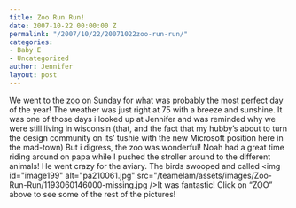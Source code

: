 ```yaml
---
title: Zoo Run Run!
date: 2007-10-22 00:00:00 Z
permalink: "/2007/10/22/20071022zoo-run-run/"
categories:
- Baby E
- Uncategorized
author: Jennifer
layout: post
---
```


We went to the [zoo](http://www.flickr.com/photos/jenniferandJennifers_photos/ "zoo") on Sunday for what was probably the most perfect day of the year! The weather was just right at 75 with a breeze and sunshine. It was one of those days i looked up at Jennifer and was reminded why we were still living in wisconsin (that, and the fact that my hubby&#8217;s about to turn the design community on its&#8217; tushie with the new Microsoft position here in the mad-town) But i digress, the zoo was wonderful! Noah had a great time riding around on papa while I pushed the stroller around to the different animals! He went crazy for the aviary. The birds swooped and called  <img id="image199" alt="pa210061.jpg" src="/teamelam/assets/images/Zoo-Run-Run/1193060146000-missing.jpg />It was fantastic! Click on &#8220;ZOO&#8221; above to see some of the rest of the pictures!

